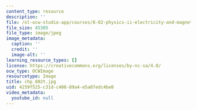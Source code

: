 ```yaml
---
content_type: resource
description: ''
file: /ol-ocw-studio-app/courses/8-02-physics-ii-electricity-and-magnetism-spring-2007/4259f525c31dc40689a4e5a07edc4be0_chp_802t.jpg
file_size: 45305
file_type: image/jpeg
image_metadata:
  caption: ''
  credit: ''
  image-alt: ''
learning_resource_types: []
license: https://creativecommons.org/licenses/by-nc-sa/4.0/
ocw_type: OCWImage
resourcetype: Image
title: chp_802t.jpg
uid: 4259f525-c31d-c406-89a4-e5a07edc4be0
video_metadata:
  youtube_id: null
---
```

